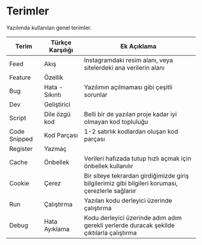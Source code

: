 # Terimler

Yazılımda kullanılan genel terimler.

| Terim | Türkçe Karşılığı | Ek Açıklama |
|-------|------------------|-------------|
| Feed | Akış | Instagramdaki resim alanı, veya sitelerdeki ana verilerin alanı |
| Feature | Özellik | |
| Bug | Hata - Sıkıntı | Yazılımın açılmaması gibi çeşitli sorunlar |
| Dev | Geliştirici | |
| Script | Dile özgü kod | Belli bir de yazılan proje kadar iyi olmayan kod topluluğu |
| Code Snipped | Kod Parçası | 1-2 satırlık kodlardan oluşan kod parçası |
| Register | Yazmaç | |
| Cache | Önbellek | Verileri hafızada tutup hızlı açmak için önbellek kullanılır |
| Cookie | Çerez | Bir siteye tekrardan girdiğimizde giriş bilgilerimiz gibi bilgileri koruması, çerezlerle sağlanır |
| Run | Çalıştırma | Yazılan kodu derleyici üzerinde çalıştırma |
| Debug | Hata Ayıklama | Kodu derleyici üzerinde adım adım gerekli yerlerde duracak şekilde çıktılarla çalıştırma |